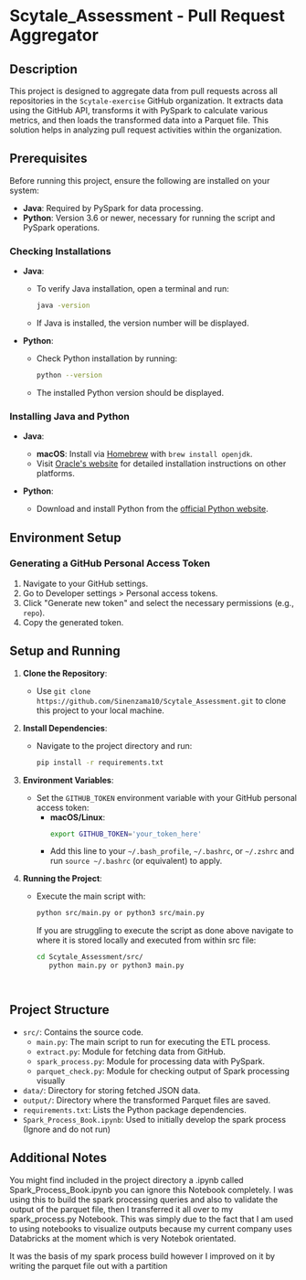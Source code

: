 # Scytale_Assessment - Pull Request Aggregator

## Description

This project is designed to aggregate data from pull requests across all repositories in the `Scytale-exercise` GitHub organization. It extracts data using the GitHub API, transforms it with PySpark to calculate various metrics, and then loads the transformed data into a Parquet file. This solution helps in analyzing pull request activities within the organization.

## Prerequisites

Before running this project, ensure the following are installed on your system:

- **Java**: Required by PySpark for data processing.
- **Python**: Version 3.6 or newer, necessary for running the script and PySpark operations.

### Checking Installations

- **Java**:
  - To verify Java installation, open a terminal and run:
    ```bash
    java -version
    ```
  - If Java is installed, the version number will be displayed.

- **Python**:
  - Check Python installation by running:
    ```bash
    python --version
    ```
  - The installed Python version should be displayed.

### Installing Java and Python

- **Java**:
  - **macOS**: Install via [Homebrew](https://brew.sh/) with `brew install openjdk`.
  - Visit [Oracle's website](https://www.java.com/en/download/) for detailed installation instructions on other platforms.

- **Python**:
  - Download and install Python from the [official Python website](https://www.python.org/downloads/).

## Environment Setup

### Generating a GitHub Personal Access Token

1. Navigate to your GitHub settings.
2. Go to Developer settings > Personal access tokens.
3. Click "Generate new token" and select the necessary permissions (e.g., `repo`).
4. Copy the generated token.

## Setup and Running

1. **Clone the Repository**:
   - Use `git clone https://github.com/Sinenzama10/Scytale_Assessment.git` to clone this project to your local machine.

2. **Install Dependencies**:
   - Navigate to the project directory and run:
     ```bash
     pip install -r requirements.txt
     ```

3. **Environment Variables**:
   - Set the `GITHUB_TOKEN` environment variable with your GitHub personal access token:
     - **macOS/Linux**:
       ```bash
       export GITHUB_TOKEN='your_token_here'
       ```
     - Add this line to your `~/.bash_profile`, `~/.bashrc`, or `~/.zshrc` and run `source ~/.bashrc` (or equivalent) to apply.

4. **Running the Project**:
   - Execute the main script with:
     ```bash
     python src/main.py or python3 src/main.py
     ```
     If you are struggling to execute the script as done above navigate to where it is stored locally and executed from within src file:
     ```bash
     cd Scytale_Assessment/src/
        python main.py or python3 main.py
    ```   


## Project Structure

- `src/`: Contains the source code.
  - `main.py`: The main script to run for executing the ETL process.
  - `extract.py`: Module for fetching data from GitHub.
  - `spark_process.py`: Module for processing data with PySpark.
  - `parquet_check.py`: Module for checking output of Spark processing visually
- `data/`: Directory for storing fetched JSON data.
- `output/`: Directory where the transformed Parquet files are saved.
- `requirements.txt`: Lists the Python package dependencies.
- `Spark_Process_Book.ipynb`: Used to initially develop the spark process (Ignore and do not run)

## Additional Notes
You might find included in the project directory a .ipynb called Spark_Process_Book.ipynb you can ignore this Notebook completely. I was using this to build the spark processing queries and also to validate the output of the parquet file, then I transferred it all over to my spark_process.py Notebook. This was simply due to the fact that I am used to using notebooks to visualize outputs because my current company uses Databricks at the moment which is very Notebok orientated.

It was the basis of my spark process build however I improved on it by writing the parquet file out with a partition
